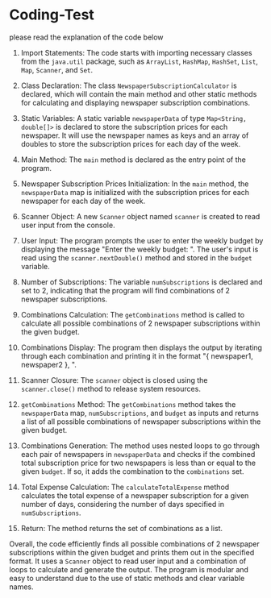# Coding-Test
please read the explanation of the code below


1. Import Statements: The code starts with importing necessary classes from the `java.util` package, such as `ArrayList`, `HashMap`, `HashSet`, `List`, `Map`, `Scanner`, and `Set`.

2. Class Declaration: The class `NewspaperSubscriptionCalculator` is declared, which will contain the main method and other static methods for calculating and displaying newspaper subscription combinations.

3. Static Variables: A static variable `newspaperData` of type `Map<String, double[]>` is declared to store the subscription prices for each newspaper. It will use the newspaper names as keys and an array of doubles to store the subscription prices for each day of the week.

4. Main Method: The `main` method is declared as the entry point of the program.

5. Newspaper Subscription Prices Initialization: In the `main` method, the `newspaperData` map is initialized with the subscription prices for each newspaper for each day of the week.

6. Scanner Object: A new `Scanner` object named `scanner` is created to read user input from the console.

7. User Input: The program prompts the user to enter the weekly budget by displaying the message "Enter the weekly budget: ". The user's input is read using the `scanner.nextDouble()` method and stored in the `budget` variable.

8. Number of Subscriptions: The variable `numSubscriptions` is declared and set to 2, indicating that the program will find combinations of 2 newspaper subscriptions.

9. Combinations Calculation: The `getCombinations` method is called to calculate all possible combinations of 2 newspaper subscriptions within the given budget.

10. Combinations Display: The program then displays the output by iterating through each combination and printing it in the format "{ newspaper1, newspaper2 }, ".

11. Scanner Closure: The `scanner` object is closed using the `scanner.close()` method to release system resources.

12. `getCombinations` Method: The `getCombinations` method takes the `newspaperData` map, `numSubscriptions`, and `budget` as inputs and returns a list of all possible combinations of newspaper subscriptions within the given budget.

13. Combinations Generation: The method uses nested loops to go through each pair of newspapers in `newspaperData` and checks if the combined total subscription price for two newspapers is less than or equal to the given `budget`. If so, it adds the combination to the `combinations` set.

14. Total Expense Calculation: The `calculateTotalExpense` method calculates the total expense of a newspaper subscription for a given number of days, considering the number of days specified in `numSubscriptions`.

15. Return: The method returns the set of combinations as a list.

Overall, the code efficiently finds all possible combinations of 2 newspaper subscriptions within the given budget and prints them out in the specified format. It uses a `Scanner` object to read user input and a combination of loops to calculate and generate the output. The program is modular and easy to understand due to the use of static methods and clear variable names.
